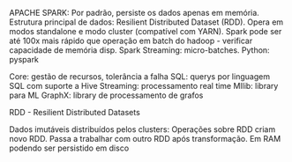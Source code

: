 APACHE SPARK: Por padrão, persiste os dados apenas em memória.
Estrutura principal de dados: Resilient Distributed Dataset (RDD).
Opera em modos standalone e modo cluster (compatível com YARN).
Spark pode ser até 100x mais rápido que operação em batch do hadoop - verificar capacidade de memória disp.
Spark Streaming: micro-batches.
Python: pyspark

  Core: gestão de recursos, tolerância a falha
  SQL: querys por linguagem SQL com suporte a Hive
  Streaming: processamento real time
  Mllib: library para ML
  GraphX: library de processamento de grafos

RDD - Resilient Distributed Datasets

  Dados imutáveis distribuídos pelos clusters: Operações sobre RDD criam novo RDD. Passa a trabalhar com outro RDD após transformação.
  Em RAM podendo ser persistido em disco
  

